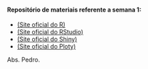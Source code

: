 #### Repositório de materiais referente a semana 1:

* [(Site oficial do R)](https://www.r-project.org/)
* [(Site oficial do RStudio)](https://www.rstudio.com/)
* [(Site oficial do Shiny)](http://shiny.rstudio.com/gallery/)
* [(Site oficial do Ploty)](http://moderndata.plot.ly/dashboards-in-r-with-shiny-plotly/)

Abs.
Pedro.

